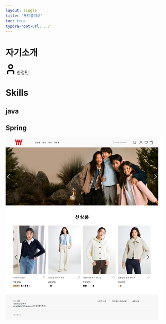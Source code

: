 ```yaml
---
layout: single
title: "포트폴리오"
toc: true
typora-root-url: ../
---
```


# 자기소개



![free-icon-font-user-3917546](/images/2021-12-02-portfolio/free-icon-font-user-3917546.png)  한정민



# Skills
## java
## Spring

[![prpoject](/images/2021-12-02-portfolio/prpoject.png)](https://github.com/Hans975/team_project2)
